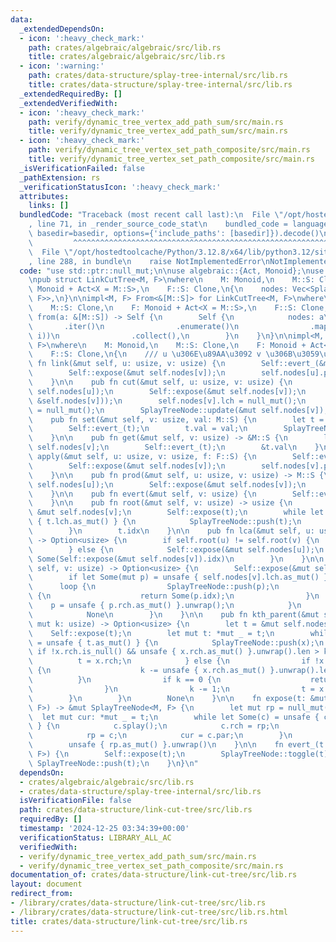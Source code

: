 ```yaml
---
data:
  _extendedDependsOn:
  - icon: ':heavy_check_mark:'
    path: crates/algebraic/algebraic/src/lib.rs
    title: crates/algebraic/algebraic/src/lib.rs
  - icon: ':warning:'
    path: crates/data-structure/splay-tree-internal/src/lib.rs
    title: crates/data-structure/splay-tree-internal/src/lib.rs
  _extendedRequiredBy: []
  _extendedVerifiedWith:
  - icon: ':heavy_check_mark:'
    path: verify/dynamic_tree_vertex_add_path_sum/src/main.rs
    title: verify/dynamic_tree_vertex_add_path_sum/src/main.rs
  - icon: ':heavy_check_mark:'
    path: verify/dynamic_tree_vertex_set_path_composite/src/main.rs
    title: verify/dynamic_tree_vertex_set_path_composite/src/main.rs
  _isVerificationFailed: false
  _pathExtension: rs
  _verificationStatusIcon: ':heavy_check_mark:'
  attributes:
    links: []
  bundledCode: "Traceback (most recent call last):\n  File \"/opt/hostedtoolcache/Python/3.12.8/x64/lib/python3.12/site-packages/onlinejudge_verify/documentation/build.py\"\
    , line 71, in _render_source_code_stat\n    bundled_code = language.bundle(stat.path,\
    \ basedir=basedir, options={'include_paths': [basedir]}).decode()\n          \
    \         ^^^^^^^^^^^^^^^^^^^^^^^^^^^^^^^^^^^^^^^^^^^^^^^^^^^^^^^^^^^^^^^^^^^^^^^^^^^^^^^^^\n\
    \  File \"/opt/hostedtoolcache/Python/3.12.8/x64/lib/python3.12/site-packages/onlinejudge_verify/languages/rust.py\"\
    , line 288, in bundle\n    raise NotImplementedError\nNotImplementedError\n"
  code: "use std::ptr::null_mut;\n\nuse algebraic::{Act, Monoid};\nuse splay_tree_internal::SplayTreeNode;\n\
    \npub struct LinkCutTree<M, F>\nwhere\n    M: Monoid,\n    M::S: Clone,\n    F:\
    \ Monoid + Act<X = M::S>,\n    F::S: Clone,\n{\n    nodes: Vec<SplayTreeNode<M,\
    \ F>>,\n}\n\nimpl<M, F> From<&[M::S]> for LinkCutTree<M, F>\nwhere\n    M: Monoid,\n\
    \    M::S: Clone,\n    F: Monoid + Act<X = M::S>,\n    F::S: Clone,\n{\n    fn\
    \ from(a: &[M::S]) -> Self {\n        Self {\n            nodes: a\n         \
    \       .iter()\n                .enumerate()\n                .map(|(i, x)| SplayTreeNode::new(x.clone(),\
    \ i))\n                .collect(),\n        }\n    }\n}\n\nimpl<M, F> LinkCutTree<M,\
    \ F>\nwhere\n    M: Monoid,\n    M::S: Clone,\n    F: Monoid + Act<X = M::S>,\n\
    \    F::S: Clone,\n{\n    /// u \u306E\u89AA\u3092 v \u306B\u3059\u308B\n    pub\
    \ fn link(&mut self, u: usize, v: usize) {\n        Self::evert_(&mut self.nodes[u]);\n\
    \        Self::expose(&mut self.nodes[v]);\n        self.nodes[u].par = &mut self.nodes[v];\n\
    \    }\n\n    pub fn cut(&mut self, u: usize, v: usize) {\n        Self::evert_(&mut\
    \ self.nodes[u]);\n        Self::expose(&mut self.nodes[v]);\n        assert!(std::ptr::eq(self.nodes[u].par,\
    \ &self.nodes[v]));\n        self.nodes[v].lch = null_mut();\n        self.nodes[u].par\
    \ = null_mut();\n        SplayTreeNode::update(&mut self.nodes[v]);\n    }\n\n\
    \    pub fn set(&mut self, v: usize, val: M::S) {\n        let t = &mut self.nodes[v];\n\
    \        Self::evert_(t);\n        t.val = val;\n        SplayTreeNode::update(t);\n\
    \    }\n\n    pub fn get(&mut self, v: usize) -> &M::S {\n        let t = &mut\
    \ self.nodes[v];\n        Self::evert_(t);\n        &t.val\n    }\n\n    pub fn\
    \ apply(&mut self, u: usize, v: usize, f: F::S) {\n        Self::evert_(&mut self.nodes[u]);\n\
    \        Self::expose(&mut self.nodes[v]);\n        self.nodes[v].propagate(&f);\n\
    \    }\n\n    pub fn prod(&mut self, u: usize, v: usize) -> M::S {\n        Self::evert_(&mut\
    \ self.nodes[u]);\n        Self::expose(&mut self.nodes[v]);\n        self.nodes[v].prod.clone()\n\
    \    }\n\n    pub fn evert(&mut self, v: usize) {\n        Self::evert_(&mut self.nodes[v]);\n\
    \    }\n\n    pub fn root(&mut self, v: usize) -> usize {\n        let mut t =\
    \ &mut self.nodes[v];\n        Self::expose(t);\n        while let Some(x) = unsafe\
    \ { t.lch.as_mut() } {\n            SplayTreeNode::push(t);\n            t = x;\n\
    \        }\n        t.idx\n    }\n\n    pub fn lca(&mut self, u: usize, v: usize)\
    \ -> Option<usize> {\n        if self.root(u) != self.root(v) {\n            None\n\
    \        } else {\n            Self::expose(&mut self.nodes[u]);\n           \
    \ Some(Self::expose(&mut self.nodes[v]).idx)\n        }\n    }\n\n    pub fn parent(&mut\
    \ self, v: usize) -> Option<usize> {\n        Self::expose(&mut self.nodes[v]);\n\
    \        if let Some(mut p) = unsafe { self.nodes[v].lch.as_mut() } {\n      \
    \      loop {\n                SplayTreeNode::push(p);\n                if p.rch.is_null()\
    \ {\n                    return Some(p.idx);\n                }\n            \
    \    p = unsafe { p.rch.as_mut() }.unwrap();\n            }\n        } else {\n\
    \            None\n        }\n    }\n\n    pub fn kth_parent(&mut self, v: usize,\
    \ mut k: usize) -> Option<usize> {\n        let t = &mut self.nodes[v];\n    \
    \    Self::expose(t);\n        let mut t: *mut _ = t;\n        while let Some(x)\
    \ = unsafe { t.as_mut() } {\n            SplayTreeNode::push(x);\n           \
    \ if !x.rch.is_null() && unsafe { x.rch.as_mut() }.unwrap().len > k {\n      \
    \          t = x.rch;\n            } else {\n                if !x.rch.is_null()\
    \ {\n                    k -= unsafe { x.rch.as_mut() }.unwrap().len;\n      \
    \          }\n                if k == 0 {\n                    return Some(x.idx);\n\
    \                }\n                k -= 1;\n                t = x.lch;\n    \
    \        }\n        }\n        None\n    }\n\n    fn expose(t: &mut SplayTreeNode<M,\
    \ F>) -> &mut SplayTreeNode<M, F> {\n        let mut rp = null_mut();\n      \
    \  let mut cur: *mut _ = t;\n        while let Some(c) = unsafe { cur.as_mut()\
    \ } {\n            c.splay();\n            c.rch = rp;\n            SplayTreeNode::update(c);\n\
    \            rp = c;\n            cur = c.par;\n        }\n        t.splay();\n\
    \        unsafe { rp.as_mut() }.unwrap()\n    }\n\n    fn evert_(t: &mut SplayTreeNode<M,\
    \ F>) {\n        Self::expose(t);\n        SplayTreeNode::toggle(t);\n       \
    \ SplayTreeNode::push(t);\n    }\n}\n"
  dependsOn:
  - crates/algebraic/algebraic/src/lib.rs
  - crates/data-structure/splay-tree-internal/src/lib.rs
  isVerificationFile: false
  path: crates/data-structure/link-cut-tree/src/lib.rs
  requiredBy: []
  timestamp: '2024-12-25 03:34:39+00:00'
  verificationStatus: LIBRARY_ALL_AC
  verifiedWith:
  - verify/dynamic_tree_vertex_add_path_sum/src/main.rs
  - verify/dynamic_tree_vertex_set_path_composite/src/main.rs
documentation_of: crates/data-structure/link-cut-tree/src/lib.rs
layout: document
redirect_from:
- /library/crates/data-structure/link-cut-tree/src/lib.rs
- /library/crates/data-structure/link-cut-tree/src/lib.rs.html
title: crates/data-structure/link-cut-tree/src/lib.rs
---
```

